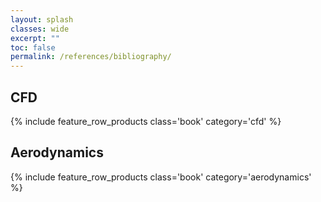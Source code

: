 ```yaml
---
layout: splash
classes: wide
excerpt: ""
toc: false
permalink: /references/bibliography/
---
```


## CFD

{% include feature_row_products class='book' category='cfd' %}


## Aerodynamics

{% include feature_row_products class='book' category='aerodynamics' %}
